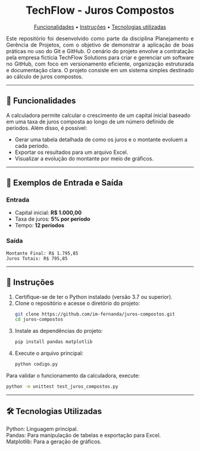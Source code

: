<h1 align="center" style="font-weight: bold;"> TechFlow - Juros Compostos </h1>

<p align="center"> 
  <a href="#features">Funcionalidades</a> • 
  <a href="#started">Instruções</a> • 
  <a href="#tech">Tecnologias utilizadas</a>
</p>

<p align="justify">
Este repositório foi desenvolvido como parte da disciplina Planejamento e Gerência de Projetos, com o objetivo de demonstrar a aplicação de boas práticas no uso do Git e GitHub. O cenário do projeto envolve a contratação pela empresa fictícia TechFlow Solutions para criar e gerenciar um software no GitHub, com foco em versionamento eficiente, organização estruturada e documentação clara. O projeto consiste em um sistema simples destinado ao cálculo de juros compostos.

</p>

---  

<h2 id="features">📝 Funcionalidades </h2>

A calculadora permite calcular o crescimento de um capital inicial baseado em uma taxa de juros composta ao longo de um número definido de períodos. Além disso, é possível:
- Gerar uma tabela detalhada de como os juros e o montante evoluem a cada período.
- Exportar os resultados para um arquivo Excel.
- Visualizar a evolução do montante por meio de gráficos.

---


## 🔢 Exemplos de Entrada e Saída

### Entrada
- Capital inicial: **R$ 1.000,00**
- Taxa de juros: **5% por período**
- Tempo: **12 períodos**

### Saída
```plaintext
Montante Final: R$ 1.795,85
Juros Totais: R$ 795,85
```

---  

<h2 id="started">🚀 Instruções </h2>

1. Certifique-se de ter o Python instalado (versão 3.7 ou superior).
2. Clone o repositório e acesse o diretório do projeto:
   ```bash
   git clone https://github.com/im-fernanda/juros-compostos.git
   cd juros-compostos
3. Instale as dependências do projeto:
    ```bash
    pip install pandas matplotlib

4. Execute o arquivo principal:
    ```bash  
    python codigo.py
    
Para validar o funcionamento da calculadora, execute:
  ```bash
  python -m unittest test_juros_compostos.py
```

---  

<h2 id="tech">🛠️ Tecnologias Utilizadas </h2>
Python: Linguagem principal. <br>
Pandas: Para manipulação de tabelas e exportação para Excel. <br>
Matplotlib: Para a geração de gráficos.

